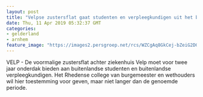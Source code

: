 ```yaml
---
layout: post
title: "Velpse zustersflat gaat studenten en verpleegkundigen uit het buitenland huisvesten"
date: Thu, 11 Apr 2019 05:32:37 GMT
categories: 
- gelderland 
- arnhem 
feature_image: "https://images2.persgroep.net/rcs/WZCgAq8GkCej-bZeiG2DG6F_eus/diocontent/140019613/_fitwidth/400/?appId=21791a8992982cd8da851550a453bd7f&quality=0.7"
---
```


VELP - De voormalige zustersflat achter ziekenhuis Velp moet voor twee jaar onderdak bieden aan buitenlandse studenten en buitenlandse verpleegkundigen. Het Rhedense college van burgemeester en wethouders wil hier toestemming voor geven, maar niet langer dan de genoemde periode.
